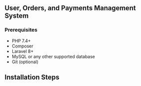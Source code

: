 ## User, Orders, and Payments Management System

### Prerequisites
- PHP 7.4+
- Composer
- Laravel 8+
- MySQL or any other supported database
- Git (optional)
## Installation Steps
